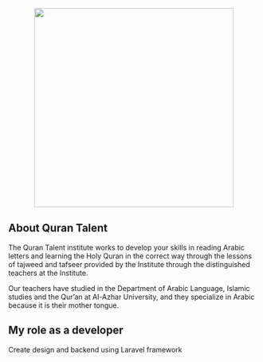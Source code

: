 <p align="center"><a href="https://qurantalent.com" target="_blank"><img src="https://qurantalent.com/assets/img/Artboard 4.svg" width="400"></a></p>



## About Quran Talent

The Quran Talent institute works to develop your skills in reading Arabic letters and learning the Holy Quran in the correct way through the lessons of tajweed and tafseer provided by the Institute through the distinguished teachers at the Institute.

Our teachers have studied in the Department of Arabic Language, Islamic studies and the Qur’an at Al-Azhar University, and they specialize in Arabic because it is their mother tongue.


## My role as a developer

Create design and backend using Laravel framework
